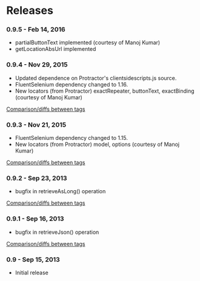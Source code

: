 # Releases

### 0.9.5 - Feb 14, 2016

* partialButtonText implemented (courtesy of Manoj Kumar)
* getLocationAbsUrl implemented

### 0.9.4 - Nov 29, 2015

* Updated dependence on Protractor's clientsidescripts.js source.
* FluentSelenium dependency changed to 1.16.
* New locators (from Protractor) exactRepeater, buttonText, exactBinding (courtesy of Manoj Kumar)

[Comparison/diffs between tags](https://github.com/paul-hammant/ngWebDriver/compare/ngwebdriver-0.9.3...ngwebdriver-0.9.4)

### 0.9.3 - Nov 21, 2015

* FluentSelenium dependency changed to 1.15.
* New locators (from Protractor) model, options (courtesy of Manoj Kumar)

[Comparison/diffs between tags](https://github.com/paul-hammant/ngWebDriver/compare/ngwebdriver-0.9.2...ngwebdriver-0.9.3)

### 0.9.2 - Sep 23, 2013

* bugfix in retrieveAsLong() operation

[Comparison/diffs between tags](https://github.com/paul-hammant/ngWebDriver/compare/ngwebdriver-0.9.1...ngwebdriver-0.9.2)

### 0.9.1 - Sep 16, 2013

* bugfix in retrieveJson() operation

[Comparison/diffs between tags](https://github.com/paul-hammant/ngWebDriver/compare/ngwebdriver-0.9...ngwebdriver-0.9.1)

### 0.9 - Sep 15, 2013

* Initial release
